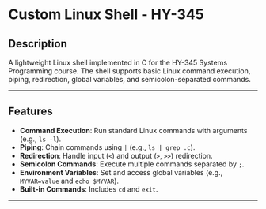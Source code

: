 # Custom Linux Shell - HY-345

## Description  
A lightweight Linux shell implemented in C for the HY-345 Systems Programming course. The shell supports basic Linux command execution, piping, redirection, global variables, and semicolon-separated commands.

---

## Features  
- **Command Execution**: Run standard Linux commands with arguments (e.g., `ls -l`).  
- **Piping**: Chain commands using `|` (e.g., `ls | grep .c`).  
- **Redirection**: Handle input (`<`) and output (`>`, `>>`) redirection.  
- **Semicolon Commands**: Execute multiple commands separated by `;`.  
- **Environment Variables**: Set and access global variables (e.g., `MYVAR=value` and `echo $MYVAR`).  
- **Built-in Commands**: Includes `cd` and `exit`.

---


